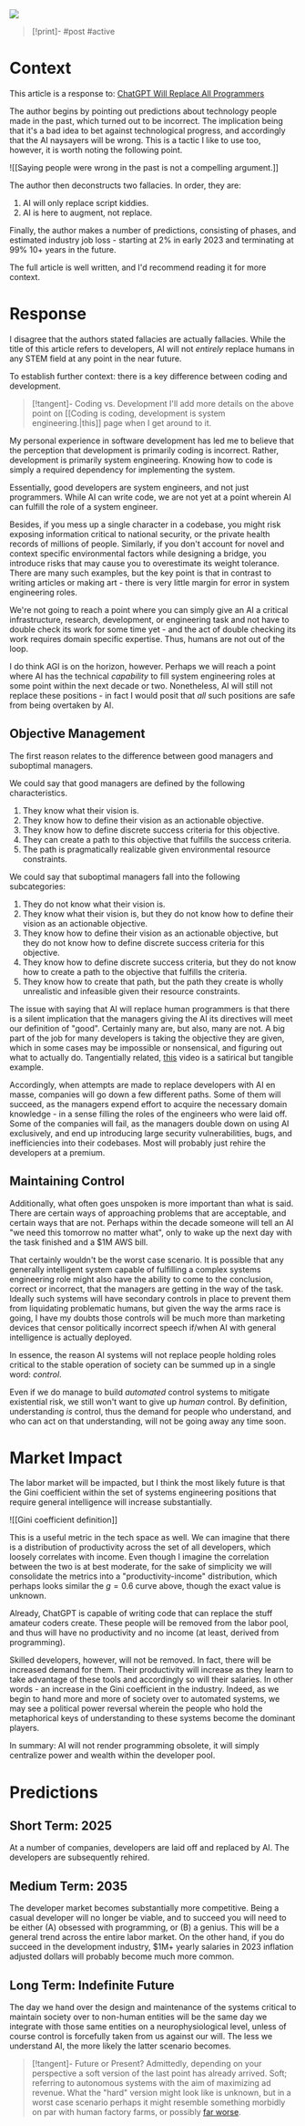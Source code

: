 <img src="https://i.redd.it/3z463vtsvrma1.jpg" class="header-image">

> [!print]- #post #active 

# Context

This article is a response to: [ChatGPT Will Replace All Programmers](https://levelup.gitconnected.com/chatgpt-will-replace-programmers-within-10-years-91e5b3bd3676)

The author begins by pointing out predictions about technology people made in the past, which turned out to be incorrect. The implication being that it's a bad idea to bet against technological progress, and accordingly that the AI naysayers will be wrong. This is a tactic I like to use too, however, it is worth noting the following point.

![[Saying people were wrong in the past is not a compelling argument.]]

The author then deconstructs two fallacies. In order, they are:

1. AI will only replace script kiddies.
2. AI is here to augment, not replace.

Finally, the author makes a number of predictions, consisting of phases, and estimated industry job loss - starting at 2% in early 2023 and terminating at 99% 10+ years in the future. 

The full article is well written, and I'd recommend reading it for more context.

# Response

I disagree that the authors stated fallacies are actually fallacies. While the title of this article refers to developers, AI will not *entirely* replace humans in any STEM field at any point in the near future.

To establish further context: there is a key difference between coding and development. 

> [!tangent]- Coding vs. Development
> I'll add more details on the above point on [[Coding is coding, development is system engineering.|this]] page when I get around to it.

My personal experience in software development has led me to believe that the perception that development is primarily coding is incorrect. Rather, development is primarily system engineering. Knowing how to code is simply a required dependency for implementing the system.

Essentially, good developers are system engineers, and not just programmers. While AI can write code, we are not yet at a point wherein AI can fulfill the role of a system engineer.

Besides, if you mess up a single character in a codebase, you might risk exposing information critical to national security, or the private health records of millions of people. Similarly, if you don't account for novel and context specific environmental factors while designing a bridge, you introduce risks that may cause you to overestimate its weight tolerance. There are many such examples, but the key point is that in contrast to writing articles or making art - there is very little margin for error in system engineering roles.

We're not going to reach a point where you can simply give an AI a critical infrastructure, research, development, or engineering task and not have to double check its work for some time yet - and the act of double checking its work requires domain specific expertise. Thus, humans are not out of the loop.

I do think AGI is on the horizon, however. Perhaps we will reach a point where AI has the technical *capability* to fill system engineering roles at some point within the next decade or two. Nonetheless, AI will still not replace these positions - in fact I would posit that *all* such positions are safe from being overtaken by AI.

## Objective Management

The first reason relates to the difference between good managers and suboptimal managers.

We could say that good managers are defined by the following characteristics.

1. They know what their vision is.
2. They know how to define their vision as an actionable objective.
3. They know how to define discrete success criteria for this objective.
4. They can create a path to this objective that fulfills the success criteria.
5. The path is pragmatically realizable given environmental resource constraints.

We could say that suboptimal managers fall into the following subcategories:

1. They do not know what their vision is.
2. They know what their vision is, but they do not know how to define their vision as an actionable objective.
3. They know how to define their vision as an actionable objective, but they do not know how to define discrete success criteria for this objective.
4. They know how to define discrete success criteria, but they do not know how to create a path to the objective that fulfills the criteria.
5. They know how to create that path, but the path they create is wholly unrealistic and infeasible given their resource constraints. 

The issue with saying that AI will replace human programmers is that there is a silent implication that the managers giving the AI its directives will meet our definition of "good". Certainly many are, but also, many are not. A big part of the job for many developers is taking the objective they are given, which in some cases may be impossible or nonsensical, and figuring out what to actually do. Tangentially related, [this](https://www.youtube.com/watch?v=BKorP55Aqvg) video is a satirical but tangible example.

Accordingly, when attempts are made to replace developers with AI en masse, companies will go down a few different paths. Some of them will succeed, as the managers expend effort to acquire the necessary domain knowledge - in a sense filling the roles of the engineers who were laid off. Some of the companies will fail, as the managers double down on using AI exclusively, and end up introducing large security vulnerabilities, bugs, and inefficiencies into their codebases. Most will probably just rehire the developers at a premium.

## Maintaining Control

Additionally, what often goes unspoken is more important than what is said. There are certain ways of approaching problems that are acceptable, and certain ways that are not. Perhaps within the decade someone will tell an AI "we need this tomorrow no matter what", only to wake up the next day with the task finished and a $1M AWS bill.

That certainly wouldn't be the worst case scenario. It is possible that any generally intelligent system capable of fulfilling a complex systems engineering role might also have the ability to come to the conclusion, correct or incorrect, that the managers are getting in the way of the task. Ideally such systems will have secondary controls in place to prevent them from liquidating problematic humans, but given the way the arms race is going, I have my doubts those controls will be much more than marketing devices that censor politically incorrect speech if/when AI with general intelligence is actually deployed.

In essence, the reason AI systems will not replace people holding roles critical to the stable operation of society can be summed up in a single word: *control*.

Even if we do manage to build *automated* control systems to mitigate existential risk, we still won't want to give up *human* control. By definition, understanding *is* control, thus the demand for people who understand, and who can act on that understanding, will not be going away any time soon.

# Market Impact

The labor market will be impacted, but I think the most likely future is that the Gini coefficient  within the set of systems engineering positions that require general intelligence will increase substantially.

![[Gini coefficient definition]]

This is a useful metric in the tech space as well. We can imagine that there is a distribution of productivity across the set of all developers, which loosely correlates with income. Even though I imagine the correlation between the two is at best moderate, for the sake of simplicity we will consolidate the metrics into a "productivity-income" distribution, which perhaps looks similar the $g=0.6$ curve above, though the exact value is unknown.

Already, ChatGPT is capable of writing code that can replace the stuff amateur coders create. These people will be removed from the labor pool, and thus will have no productivity and no income (at least, derived from programming).

Skilled developers, however, will not be removed. In fact, there will be increased demand for them. Their productivity will increase as they learn to take advantage of these tools and accordingly so will their salaries. In other words - an increase in the Gini coefficient in the industry. Indeed, as we begin to hand more and more of society over to automated systems, we may see a political power reversal wherein the people who hold the metaphorical keys of understanding to these systems become the dominant players.

In summary: AI will not render programming obsolete, it will simply centralize power and wealth within the developer pool. 

# Predictions

## Short Term: 2025

At a number of companies, developers are laid off and replaced by AI. The developers are subsequently rehired.

## Medium Term: 2035

The developer market becomes substantially more competitive. Being a casual developer will no longer be viable, and to succeed you will need to be either (A) obsessed with programming, or (B) a genius. This will be a general trend across the entire labor market. On the other hand, if you do succeed in the development industry, $1M+ yearly salaries in 2023 inflation adjusted dollars will probably become much more common.

## Long Term: Indefinite Future

The day we hand over the design and maintenance of the systems critical to maintain society over to non-human entities will be the same day we integrate with those same entities on a neurophysiological level, unless of course control is forcefully taken from us against our will. The less we understand AI, the more likely the latter scenario becomes.

> [!tangent]- Future or Present?
> Admittedly, depending on your perspective a soft version of the last point has already arrived. Soft; referring to autonomous systems with the aim of maximizing ad revenue. What the "hard" version might look like is unknown, but in a worst case scenario perhaps it might resemble something morbidly on par with human factory farms, or possibly [far worse](https://i.imgur.com/7tYUfoE.jpeg).